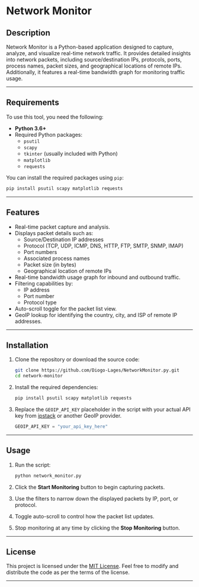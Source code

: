 # Network Monitor

## Description
Network Monitor is a Python-based application designed to capture, analyze, and visualize real-time network traffic. It provides detailed insights into network packets, including source/destination IPs, protocols, ports, process names, packet sizes, and geographical locations of remote IPs. Additionally, it features a real-time bandwidth graph for monitoring traffic usage.

---

## Requirements

To use this tool, you need the following:

- **Python 3.6+**
- Required Python packages:
  - `psutil`
  - `scapy`
  - `tkinter` (usually included with Python)
  - `matplotlib`
  - `requests`

You can install the required packages using `pip`:

```bash
pip install psutil scapy matplotlib requests
```

---

## Features

- Real-time packet capture and analysis.
- Displays packet details such as:
  - Source/Destination IP addresses
  - Protocol (TCP, UDP, ICMP, DNS, HTTP, FTP, SMTP, SNMP, IMAP)
  - Port numbers
  - Associated process names
  - Packet size (in bytes)
  - Geographical location of remote IPs
- Real-time bandwidth usage graph for inbound and outbound traffic.
- Filtering capabilities by:
  - IP address
  - Port number
  - Protocol type
- Auto-scroll toggle for the packet list view.
- GeoIP lookup for identifying the country, city, and ISP of remote IP addresses.

---

## Installation

1. Clone the repository or download the source code:

   ```bash
   git clone https://github.com/Diogo-Lages/NetworkMonitor.py.git
   cd network-monitor
   ```

2. Install the required dependencies:

   ```bash
   pip install psutil scapy matplotlib requests
   ```

3. Replace the `GEOIP_API_KEY` placeholder in the script with your actual API key from [ipstack](https://ipstack.com/) or another GeoIP provider.

   ```python
   GEOIP_API_KEY = "your_api_key_here"
   ```

---

## Usage

1. Run the script:

   ```bash
   python network_monitor.py
   ```

2. Click the **Start Monitoring** button to begin capturing packets.
3. Use the filters to narrow down the displayed packets by IP, port, or protocol.
4. Toggle auto-scroll to control how the packet list updates.
5. Stop monitoring at any time by clicking the **Stop Monitoring** button.

---

## License

This project is licensed under the [MIT License](LICENSE). Feel free to modify and distribute the code as per the terms of the license.

---

